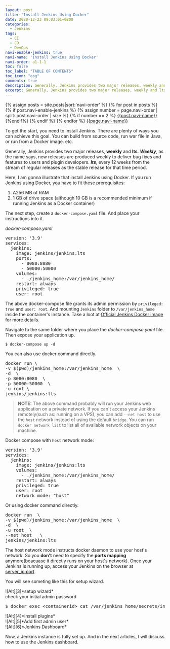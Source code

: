 ```yaml
---
layout: post
title: "Install Jenkins Using Docker"
date: 2020-12-23 09:03:01+0800
categories:
  - Jenkins
tags:
  - CI
  - CD
  - DevOps
navi-enable-jenkins: true
navi-name: 'Install Jenkins Using Docker'
navi-order: a1-1-1
toc: false
toc_label: "TABLE OF CONTENTS"
toc_icon: "cog"
comments: true
description: Generally, Jenkins provides two major releases, weekly and lts. Weekly, as the name says, new releases are produced weekly to deliver bug fixes and features to users and plugin developers. lts, every 12 weeks from the stream of regular releases as the stable release for that time period.
excerpt: Generally, Jenkins provides two major releases, weekly and lts. weekly, as the name says, new releases are produced weekly to deliver bug fixes and features to users and plugin developers. lts, every 12 weeks from the stream of regular releases as the stable release for that time period.
---
```

<!--navigation bar-->
<div class='navi-link-container'>
  {% assign posts = site.posts|sort:'navi-order' %}
  {% for post in posts %}
    {% if post.navi-enable-jenkins %}
        {% assign number = page.navi-order | split: post.navi-order | size %}
        {% if number == 2 %}
            <a href="{{ site.baseurl }}{{ post.url }}" class='navi-link'>{{post.navi-name}}</a>
        {%endif%}
    {% endif %}
  {% endfor %}
<a class='navi-link' href="">{{page.navi-name}}</a>
</div>
<!--navigation bar-->

To get the start, you need to install Jenkins. There are plenty of ways you can achieve this goal. You can build from source code, run war file in Java, or run from a Docker image. etc.

Generally, Jenkins provides two major releases, **weekly** and **lts**. ***Weekly***, as the name says, new releases are produced weekly to deliver bug fixes and features to users and plugin developers. ***lts***, every 12 weeks from the stream of regular releases as the stable release for that time period.

Here, I am gonna illustrate that install Jenkins using Docker. If you run Jenkins using Docker, you have to fit these prerequisites:
1. A256 MB of RAM
2. 1 GB of drive space (although 10 GB is a recommended minimum if running Jenkins as a Docker container)

The next step, create a `docker-compose.yaml` file. And place your instructions into it.

*docker-compose.yaml*
<pre>
version: '3.9'
services:
  jenkins:
    image: jenkins/jenkins:<bold>lts</bold>
    ports:
      - 8080:8080
      - 50000:50000
    volumes:
      - ./jenkins_home:/var/jenkins_home/
    restart: always
    <bold>privileged: true</bold>
    <bold>user: root</bold>
</pre>

The above docker-compose file grants its admin permission by `privileged: true` and `user: root`. And mounting `Jenkins` folder to `/var/jenkins_home` inside the container's instance.  Take a loot at [Official Jenkins Docker image][1] for more details.

Navigate to the same folder where you place the *docker-compose.yaml* file. Then expose your application up.
```
$ docker-compose up -d
```

You can also use docker command directly.
<pre>
docker run \
-v $(pwd)/jenkins_home:/var/jenkins_home  \
-d  \
-p 8080:8080  \
-p 50000:50000  \
-u root \
jenkins/jenkins:lts 
</pre>


<blockquote class="quote">
<b>NOTE:</b>
The above command probably will run your Jenkins web application on a private network. If you can't access your Jenkins remotely(such as: running on a VPS), you can add <code>--net host</code>  to use the <code>host</code> network instead of using the default <code>bridge</code>. You can run <code>docker network list</code> to list all of available network objects on your machine.
</blockquote>

Docker compose with `host` network mode:
<pre>
version: '3.9'
services:
  jenkins:
    image: jenkins/jenkins:lts
    volumes:
      - ./jenkins_home:/var/jenkins_home/
    restart: always
    privileged: true
    user: root
    <red-bold>network_mode: "host"</red-bold>
</pre>
Or using docker command directly.
<pre>
docker run  \
-v $(pwd)/jenkins_home:/var/jenkins_home  \
-d  \
-u root  \
<red-bold>--net host</red-bold>   \
jenkins/jenkins:lts
</pre>
The <red-bold>host</red-bold> network mode instructs docker daemon to use your host's network. So you <b>don't</b> need to specify the <b>ports mapping</b> anymore(beacuase it directly runs on your host's network). Once your Jenkins is running up,  access your Jenkins on the browser at [server_ip:port][2].

You will see someting like this for setup wizard.
<div class="imgcenter" markdown="1">
![Alt][3]*setup wizard*
</div>
check your initial admin password
<pre>
$ docker exec &lt;containerid&gt; cat /var/jenkins_home/secrets/initialAdminPassword
</pre>
<div class="imgcenter" markdown="1">
![Alt][4]*install plugins*
</div>

<div class="imgcenter" markdown="1">
![Alt][5]*Add first admin user*
</div>

<div class="imgcenter" markdown="1">
![Alt][6]*Jenkins Dashboard*
</div>

Now, a Jenkins instance is fully set up. And in the next articles, I will discuss how to use the Jenkins dashboard.

[1]: https://github.com/jenkinsci/docker
[2]: http://server_ip:port
[3]: /blog/public/img/2020-12-24-install-jenkins-on-docker-a.png
[4]: /blog/public/img/2020-12-24-install-jenkins-on-docker-b.png
[5]: /blog/public/img/2020-12-24-install-jenkins-on-docker-c.png
[6]: /blog/public/img/2020-12-24-install-jenkins-on-docker-e.png
